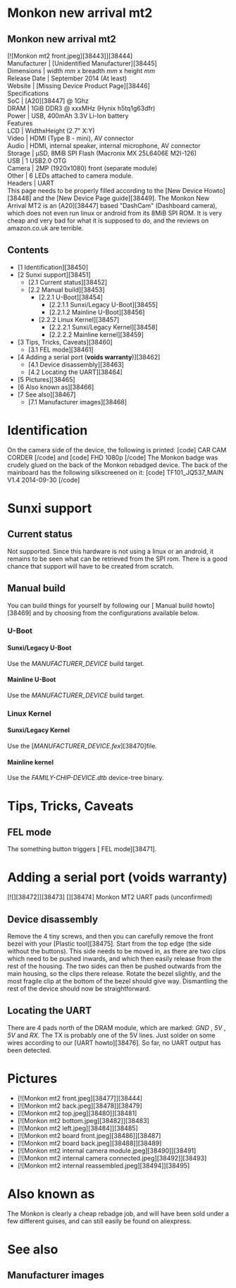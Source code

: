 # Monkon new arrival mt2
Monkon new arrival mt2  
---  
[![Monkon mt2 front.jpeg][38443]][38444]  
Manufacturer |  [Unidentified Manufacturer][38445]  
Dimensions |  width _mm_ x breadth _mm_ x height _mm_  
Release Date |  September 2014 (At least)   
Website |  [Missing Device Product Page][38446]  
Specifications   
SoC |  [A20][38447] @ 1Ghz   
DRAM |  1GiB DDR3 @ xxxMHz (Hynix h5tq1g63dfr)   
Power |  USB, 400mAh 3.3V Li-Ion battery   
Features   
LCD |  WidthxHeight (2.7" X:Y)   
Video |  HDMI (Type B - mini), AV connector   
Audio |  HDMI, internal speaker, internal microphone, AV connector   
Storage |  µSD, 8MiB SPI Flash (Macronix MX 25L6406E M2I-126)   
USB |  1 USB2.0 OTG   
Camera |  2MP (1920x1080) front (separate module)   
Other |  6 LEDs attached to camera module.   
Headers |  UART   
This page needs to be properly filled according to the [New Device Howto][38448] and the [New Device Page guide][38449].
The Monkon New Arrival MT2 is an [A20][38447] based "DashCam" (Dashboard camera), which does not even run linux or android from its 8MiB SPI ROM. It is very cheap and very bad for what it is supposed to do, and the reviews on amazon.co.uk are terrible. 
## Contents
  * [1 Identification][38450]
  * [2 Sunxi support][38451]
    * [2.1 Current status][38452]
    * [2.2 Manual build][38453]
      * [2.2.1 U-Boot][38454]
        * [2.2.1.1 Sunxi/Legacy U-Boot][38455]
        * [2.2.1.2 Mainline U-Boot][38456]
      * [2.2.2 Linux Kernel][38457]
        * [2.2.2.1 Sunxi/Legacy Kernel][38458]
        * [2.2.2.2 Mainline kernel][38459]
  * [3 Tips, Tricks, Caveats][38460]
    * [3.1 FEL mode][38461]
  * [4 Adding a serial port (**voids warranty**)][38462]
    * [4.1 Device disassembly][38463]
    * [4.2 Locating the UART][38464]
  * [5 Pictures][38465]
  * [6 Also known as][38466]
  * [7 See also][38467]
    * [7.1 Manufacturer images][38468]

# Identification
On the camera side of the device, the following is printed: 
[code] 
    CAR CAM CORDER
[/code]
and 
[code] 
    FHD 1080p
[/code]
The Monkon badge was crudely glued on the back of the Monkon rebadged device. 
The back of the mainboard has the following silkscreened on it: 
[code] 
    TF101_JQ537_MAIN V1.4
    2014-09-30
[/code]
# Sunxi support
## Current status
Not supported. 
Since this hardware is not using a linux or an android, it remains to be seen what can be retrieved from the SPI rom. There is a good chance that support will have to be created from scratch. 
## Manual build
You can build things for yourself by following our [ Manual build howto][38469] and by choosing from the configurations available below. 
### U-Boot
#### Sunxi/Legacy U-Boot
Use the _MANUFACTURER_DEVICE_ build target. 
#### Mainline U-Boot
Use the _MANUFACTURER_DEVICE_ build target. 
### Linux Kernel
#### Sunxi/Legacy Kernel
Use the [_MANUFACTURER_DEVICE.fex_][38470]file. 
#### Mainline kernel
Use the _FAMILY-CHIP-DEVICE.dtb_ device-tree binary. 
# Tips, Tricks, Caveats
## FEL mode
The something button triggers [ FEL mode][38471]. 
# Adding a serial port (**voids warranty**)
[![][38472]][38473]
[][38474]
Monkon MT2 UART pads (unconfirmed)
## Device disassembly
Remove the 4 tiny screws, and then you can carefully remove the front bezel with your [Plastic tool][38475]. 
Start from the top edge (the side without the buttons). This side needs to be moved in, as there are two clips which need to be pushed inwards, and which then easily release from the rest of the housing. The two sides can then be pushed outwards from the main housing, so the clips there release. Rotate the bezel slightly, and the most fragile clip at the bottom of the bezel should give way. 
Dismantling the rest of the device should now be straightforward. 
## Locating the UART
There are 4 pads north of the DRAM module, which are marked: _GND_ , _5V_ , _5V_ and _RX_. The TX is probably one of the 5V lines. Just solder on some wires according to our [UART howto][38476]. 
So far, no UART output has been detected. 
# Pictures
  * [![Monkon mt2 front.jpeg][38477]][38444]
  * [![Monkon mt2 back.jpeg][38478]][38479]
  * [![Monkon mt2 top.jpeg][38480]][38481]
  * [![Monkon mt2 bottom.jpeg][38482]][38483]
  * [![Monkon mt2 left.jpeg][38484]][38485]
  * [![Monkon mt2 board front.jpeg][38486]][38487]
  * [![Monkon mt2 board back.jpeg][38488]][38489]
  * [![Monkon mt2 internal camera module.jpeg][38490]][38491]
  * [![Monkon mt2 internal camera connected.jpeg][38492]][38493]
  * [![Monkon mt2 internal reassembled.jpeg][38494]][38495]

# Also known as
The Monkon is clearly a cheap rebadge job, and will have been sold under a few different guises, and can still easily be found on aliexpress. 
# See also
## Manufacturer images
